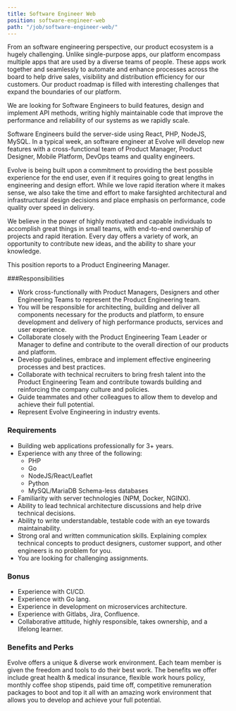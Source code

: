 ```yaml
---
title: Software Engineer Web
position: software-engineer-web
path: "/job/software-engineer-web/"
---
```


From an software engineering perspective, our product ecosystem is a hugely challenging. Unlike single-purpose apps, our platform encompass multiple apps that are used by a diverse teams of people. These apps work together and seamlessly to automate and enhance processes across the board to help drive sales, visibility and distribution efficiency for our customers. Our product roadmap is filled with interesting challenges that expand the boundaries of our platform. 

We are looking for Software Engineers to build features, design and implement API methods, writing highly maintainable code that improve the performance and reliability of our systems as we rapidly scale.

Software Engineers build the server-side using React, PHP, NodeJS, MySQL. In a typical week, an software engineer at Evolve will develop new features with a cross-functional team of Product Manager, Product Designer, Mobile Platform, DevOps teams and quality engineers.

Evolve is being built upon a commitment to providing the best possible experience for the end user, even if it requires going to great lengths in engineering and design effort. While we love rapid iteration where it makes sense, we also take the time and effort to make farsighted architectural and infrastructural design decisions and place emphasis on performance, code quality over speed in delivery.

We believe in the power of highly motivated and capable individuals to accomplish great things in small teams, with end-to-end ownership of projects and rapid iteration. Every day offers a variety of work, an opportunity to contribute new ideas, and the ability to share your knowledge.

This position reports to a Product Engineering Manager.

###Responsibilities
* Work cross-functionally with Product Managers, Designers and other Engineering Teams to represent the Product Engineering team.
* You will be responsible for architecting, building and deliver all components necessary for the products and platform, to ensure development and delivery of high performance products, services and
 user experience.
* Collaborate closely with the Product Engineering Team Leader or Manager to define and contribute to the overall direction of our products and platform.
* Develop guidelines, embrace and implement effective engineering processes and best practices.
* Collaborate with technical recruiters to bring fresh talent into the Product Engineering Team and contribute towards building and reinforcing the company culture and policies.
* Guide teammates and other colleagues to allow them to develop and achieve their full potential.
* Represent Evolve Engineering in industry events.

### Requirements
* Building web applications professionally for 3+ years.
* Experience with any three of the following:
    * PHP
    * Go
    * NodeJS/React/Leaflet
    * Python
    * MySQL/MariaDB
    Schema-less databases
* Familiarity with server technologies (NPM, Docker, NGINX).
* Ability to lead technical architecture discussions and help drive technical decisions.
* Ability to write understandable, testable code with an eye towards maintainability.
* Strong oral and written communication skills. Explaining complex technical concepts to product designers, customer support, and other engineers is no problem for you.
* You are looking for challenging assignments.

### Bonus 
* Experience with CI/CD.
* Experience with Go lang.
* Experience in development on microservices architecture.
* Experience with Gitlabs, Jira, Confluence.
* Collaborative attitude, highly responsible, takes ownership, and a lifelong learner.

### Benefits and Perks
Evolve offers a unique & diverse work environment. Each team member is given the freedom and tools to do their best work. The benefits we offer include great health & medical insurance, flexible work hours policy, monthly coffee shop stipends, paid time off, competitive remuneration packages to boot and top it all with an amazing work environment that allows you to develop and achieve your full potential.

